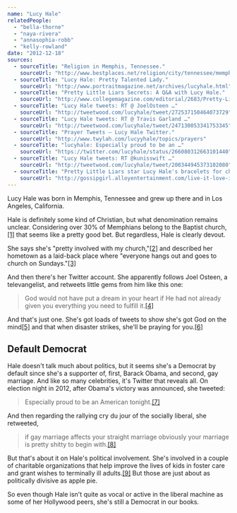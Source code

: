 ```yaml
---
name: "Lucy Hale"
relatedPeople:
  - "bella-thorne"
  - "naya-rivera"
  - "annasophia-robb"
  - "kelly-rowland"
date: "2012-12-18"
sources:
  - sourceTitle: "Religion in Memphis, Tennessee."
    sourceUrl: "http://www.bestplaces.net/religion/city/tennessee/memphis"
  - sourceTitle: "Lucy Hale: Pretty Talented Lady."
    sourceUrl: "http://www.portraitmagazine.net/archives/lucyhale.html"
  - sourceTitle: "Pretty Little Liars Secrets: A Q&A with Lucy Hale."
    sourceUrl: "http://www.collegemagazine.com/editorial/2683/Pretty-Little-Liars-Preview-A-QA-with-Lucy-Hale"
  - sourceTitle: "Lucy Hale tweets: RT @ JoelOsteen …"
    sourceUrl: "http://tweetwood.com/lucyhale/tweet/272537150464073729"
  - sourceTitle: "Lucy Hale tweets: RT @ Travis Garland …"
    sourceUrl: "http://tweetwood.com/lucyhale/tweet/247130053341753345"
  - sourceTitle: "Prayer Tweets – Lucy Hale Twitter."
    sourceUrl: "http://www.twylah.com/lucyyhale/topics/prayers"
  - sourceTitle: "lucyhale: Especially proud to be an …"
    sourceUrl: "https://twitter.com/lucyhale/status/266080312663101440"
  - sourceTitle: "Lucy Hale tweets: RT @kunisswift …"
    sourceUrl: "http://tweetwood.com/lucyhale/tweet/200344945373102080"
  - sourceTitle: "Pretty Little Liars star Lucy Hale's bracelets for charity."
    sourceUrl: "http://gossipgirl.alloyentertainment.com/live-it-love-it-lucy-hales-haute-bracelets/"
---
```


Lucy Hale was born in Memphis, Tennessee and grew up there and in Los Angeles, California.

Hale is definitely some kind of Christian, but what denomination remains unclear. Considering over 30% of Memphians belong to the Baptist church,<a class="source-citation" href="http://www.bestplaces.net/religion/city/tennessee/memphis" title="Religion in Memphis, Tennessee.">[1]</a> that seems like a pretty good bet. But regardless, Hale is clearly devout.

She says she's "pretty involved with my church,"<a class="source-citation" href="http://www.portraitmagazine.net/archives/lucyhale.html" title="Lucy Hale: Pretty Talented Lady.">[2]</a> and described her hometown as a laid-back place where "everyone hangs out and goes to church on Sundays."<a class="source-citation" href="http://www.collegemagazine.com/editorial/2683/Pretty-Little-Liars-Preview-A-QA-with-Lucy-Hale" title="Pretty Little Liars Secrets: A Q&amp;A with Lucy Hale.">[3]</a>

And then there's her Twitter account. She apparently follows Joel Osteen, a televangelist, and retweets little gems from him like this one:

>God would not have put a dream in your heart if He had not already given you everything you need to fulfill it.<a class="source-citation" href="http://tweetwood.com/lucyhale/tweet/272537150464073729" title="Lucy Hale tweets: RT @ JoelOsteen …">[4]</a>

And that's just one. She's got loads of tweets to show she's got God on the mind<a class="source-citation" href="http://tweetwood.com/lucyhale/tweet/247130053341753345" title="Lucy Hale tweets: RT @ Travis Garland …">[5]</a> and that when disaster strikes, she'll be praying for you.<a class="source-citation" href="http://www.twylah.com/lucyyhale/topics/prayers" title="Prayer Tweets – Lucy Hale Twitter.">[6]</a>

## Default Democrat

Hale doesn't talk much about politics, but it seems she's a Democrat by default since she's a supporter of, first, Barack Obama, and second, gay marriage. And like so many celebrities, it's Twitter that reveals all. On election night in 2012, after Obama's victory was announced, she tweeted:

>Especially proud to be an American tonight.<a class="source-citation" href="https://twitter.com/lucyhale/status/266080312663101440" title="lucyhale: Especially proud to be an …">[7]</a>

And then regarding the rallying cry du jour of the socially liberal, she retweeted,

>if gay marriage affects your straight marriage obviously your marriage is pretty shitty to begin with.<a class="source-citation" href="http://tweetwood.com/lucyhale/tweet/200344945373102080" title="Lucy Hale tweets: RT @kunisswift …">[8]</a>

But that's about it on Hale's political involvement. She's involved in a couple of charitable organizations that help improve the lives of kids in foster care and grant wishes to terminally ill adults.<a class="source-citation" href="http://gossipgirl.alloyentertainment.com/live-it-love-it-lucy-hales-haute-bracelets/" title="Pretty Little Liars star Lucy Hale&apos;s bracelets for charity.">[9]</a> But those are just about as politically divisive as apple pie.

So even though Hale isn't quite as vocal or active in the liberal machine as some of her Hollywood peers, she's still a Democrat in our books.